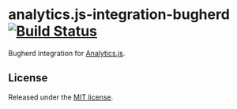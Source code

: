 # analytics.js-integration-bugherd [![Build Status][ci-badge]][ci-link]

Bugherd integration for [Analytics.js][].

## License

Released under the [MIT license](License.md).


[Analytics.js]: https://segment.com/docs/libraries/analytics.js/
[ci-link]: https://circleci.com/gh/segment-integrations/analytics.js-integration-bugherd
[ci-badge]: https://circleci.com/gh/segment-integrations/analytics.js-integration-bugherd.svg?style=svg
